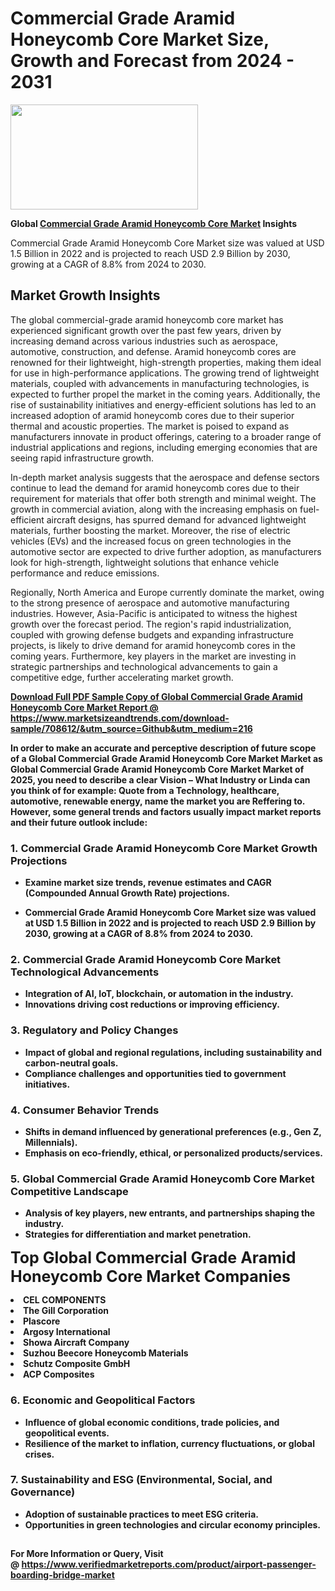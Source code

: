 <H1>Commercial Grade Aramid Honeycomb Core Market Size, Growth and Forecast from 2024 - 2031</H1><img class="aligncenter size-medium wp-image-584254" src="https://thirdeyenews.in/wp-content/uploads/2024/09/Global-Market-Research-300x168.jpeg" alt="" width="300" height="168" /><p><strong>Global&nbsp;<a href="https://www.marketsizeandtrends.com/download-sample/708612/&amp;utm_source=Github&utm_medium=216">Commercial Grade Aramid Honeycomb Core Market</a> Insights</strong></p><p>Commercial Grade Aramid Honeycomb Core Market size was valued at USD 1.5 Billion in 2022 and is projected to reach USD 2.9 Billion by 2030, growing at a CAGR of 8.8% from 2024 to 2030.</p><p><h2>Market Growth Insights</h2> <p>The global commercial-grade aramid honeycomb core market has experienced significant growth over the past few years, driven by increasing demand across various industries such as aerospace, automotive, construction, and defense. Aramid honeycomb cores are renowned for their lightweight, high-strength properties, making them ideal for use in high-performance applications. The growing trend of lightweight materials, coupled with advancements in manufacturing technologies, is expected to further propel the market in the coming years. Additionally, the rise of sustainability initiatives and energy-efficient solutions has led to an increased adoption of aramid honeycomb cores due to their superior thermal and acoustic properties. The market is poised to expand as manufacturers innovate in product offerings, catering to a broader range of industrial applications and regions, including emerging economies that are seeing rapid infrastructure growth.</p> <p><strong><a href="#"></a></strong></p> <p>In-depth market analysis suggests that the aerospace and defense sectors continue to lead the demand for aramid honeycomb cores due to their requirement for materials that offer both strength and minimal weight. The growth in commercial aviation, along with the increasing emphasis on fuel-efficient aircraft designs, has spurred demand for advanced lightweight materials, further boosting the market. Moreover, the rise of electric vehicles (EVs) and the increased focus on green technologies in the automotive sector are expected to drive further adoption, as manufacturers look for high-strength, lightweight solutions that enhance vehicle performance and reduce emissions.</p> <p>Regionally, North America and Europe currently dominate the market, owing to the strong presence of aerospace and automotive manufacturing industries. However, Asia-Pacific is anticipated to witness the highest growth over the forecast period. The region's rapid industrialization, coupled with growing defense budgets and expanding infrastructure projects, is likely to drive demand for aramid honeycomb cores in the coming years. Furthermore, key players in the market are investing in strategic partnerships and technological advancements to gain a competitive edge, further accelerating market growth.</p> <p><strong><a href="#"></p><p><span class=""><strong>Download Full PDF Sample Copy of Global Commercial Grade Aramid Honeycomb Core Market Report</strong> @ <a href="https://www.marketsizeandtrends.com/download-sample/708612/&amp;utm_source=Github&utm_medium=216" target="_blank">https://www.marketsizeandtrends.com/download-sample/708612/&amp;utm_source=Github&utm_medium=216</a></span></p><p>In order to make an accurate and perceptive description of future scope of a Global&nbsp;Commercial Grade Aramid Honeycomb Core Market Market as Global&nbsp;Commercial Grade Aramid Honeycomb Core Market Market of 2025, you need to describe a clear Vision &ndash; What Industry or Linda can you think of for example: Quote from a Technology, healthcare, automotive, renewable energy, name the market you are Reffering to. However, some general trends and factors usually impact market reports and their future outlook include:</p><h3>1.&nbsp;<strong>Commercial Grade Aramid Honeycomb Core Market Growth Projections</strong></h3><ul><li>Examine market size trends, revenue estimates and CAGR (Compounded Annual Growth Rate) projections.</li><li><p>Commercial Grade Aramid Honeycomb Core Market size was valued at USD 1.5 Billion in 2022 and is projected to reach USD 2.9 Billion by 2030, growing at a CAGR of 8.8% from 2024 to 2030.</p></li></ul><h3>2.&nbsp;<strong>Commercial Grade Aramid Honeycomb Core Market Technological Advancements</strong></h3><ul><li>Integration of AI, IoT, blockchain, or automation in the industry.</li><li>Innovations driving cost reductions or improving efficiency.</li></ul><h3>3.&nbsp;<strong>Regulatory and Policy Changes</strong></h3><ul><li>Impact of global and regional regulations, including sustainability and carbon-neutral goals.</li><li>Compliance challenges and opportunities tied to government initiatives.</li></ul><h3>4.&nbsp;<strong>Consumer Behavior Trends</strong></h3><ul><li>Shifts in demand influenced by generational preferences (e.g., Gen Z, Millennials).</li><li>Emphasis on eco-friendly, ethical, or personalized products/services.</li></ul><h3>5.&nbsp;<strong>Global Commercial Grade Aramid Honeycomb Core Market Competitive Landscape</strong></h3><ul><li>Analysis of key players, new entrants, and partnerships shaping the industry.</li><li>Strategies for differentiation and market penetration.</li></ul><p data-pm-slice="1 1 []"><span style="color: inherit; font-family: inherit; font-size: 25px;">Top Global Commercial Grade Aramid Honeycomb Core Market Companies</span></p><div class="" data-test-id=""><p><li>CEL COMPONENTS</li><li> The Gill Corporation</li><li> Plascore</li><li> Argosy International</li><li> Showa Aircraft Company</li><li> Suzhou Beecore Honeycomb Materials</li><li> Schutz Composite GmbH</li><li> ACP Composites</li></p></div><h3>6.&nbsp;<strong>Economic and Geopolitical Factors</strong></h3><ul><li>Influence of global economic conditions, trade policies, and geopolitical events.</li><li>Resilience of the market to inflation, currency fluctuations, or global crises.</li></ul><h3>7.&nbsp;<strong>Sustainability and ESG (Environmental, Social, and Governance)</strong></h3><ul><li>Adoption of sustainable practices to meet ESG criteria.</li><li>Opportunities in green technologies and circular economy principles.</li></ul><h2><strong style="font-size: 14px;">For More Information or Query, Visit @&nbsp;</strong><a style="background-color: #ffffff; font-size: 14px;" href="https://www.marketsizeandtrends.com/report/commercial-grade-aramid-honeycomb-core-market/" target="_blank">https://www.verifiedmarketreports.com/product/airport-passenger-boarding-bridge-market</a></h2>
